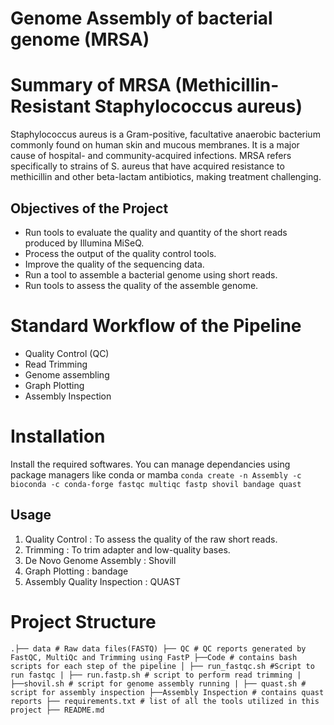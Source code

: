 # Genome Assembly of  bacterial genome (MRSA)

# Summary of MRSA (Methicillin-Resistant Staphylococcus aureus)
Staphylococcus aureus is a Gram-positive, facultative anaerobic bacterium commonly found on human skin and mucous membranes. It is a major cause of hospital- and community-acquired infections. MRSA refers specifically to strains of S. aureus that have acquired resistance to methicillin and other beta-lactam antibiotics, making treatment challenging.

## Objectives of the Project
- Run tools to evaluate the quality and quantity of the short reads produced by Illumina MiSeQ.
- Process the output of the quality control tools.
- Improve the quality of the sequencing data.
- Run a tool to assemble a bacterial genome using short reads.
- Run tools to assess the quality of the assemble genome.

# Standard  Workflow of the Pipeline
- Quality Control (QC)
- Read Trimming
- Genome assembling
- Graph Plotting
- Assembly Inspection

# Installation
Install the required softwares. You can manage dependancies using package managers like conda or mamba
```conda create -n Assembly -c bioconda -c conda-forge fastqc multiqc fastp shovil bandage quast```

## Usage
1. Quality Control : To assess the quality of the raw short reads.
2. Trimming : To trim adapter and low-quality bases.
3. De Novo Genome Assembly : Shovill
4. Graph Plotting : bandage
5. Assembly Quality Inspection : QUAST

# Project Structure
```.├── data # Raw data files(FASTQ) ├── QC # QC reports generated by FastQC, MultiQc and Trimming using FastP ├──Code # contains bash scripts for each step of the pipeline │ ├── run_fastqc.sh #Script to run fastqc | ├── run.fastp.sh # script to perform read trimming | ├──shovil.sh # script for genome assembly running | ├── quast.sh # script for assembly inspection ├──Assembly Inspection # contains quast reports ├── requirements.txt # list of all the tools utilized in this project ├── README.md ```


